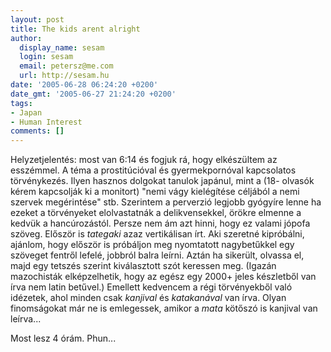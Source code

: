 ```yaml
---
layout: post
title: The kids arent alright
author:
  display_name: sesam
  login: sesam
  email: petersz@me.com
  url: http://sesam.hu
date: '2005-06-28 06:24:20 +0200'
date_gmt: '2005-06-27 21:24:20 +0200'
tags:
- Japan
- Human Interest
comments: []
---
```


Helyzetjelentés: most van 6:14 és fogjuk rá, hogy elkészültem az esszémmel. A téma a prostitúcióval és gyermekpornóval kapcsolatos törvénykezés. Ilyen hasznos dolgokat tanulok japánul, mint a (18- olvasók kérem kapcsolják ki a monitort) "nemi vágy kielégítése céljából a nemi szervek megérintése" stb. Szerintem a perverzió legjobb gyógyíre lenne ha ezeket a törvényeket elolvastatnák a delikvensekkel, örökre elmenne a kedvük a hancúrozástól. Persze nem ám azt hinni, hogy ez valami jópofa szöveg. Először is _tategaki_ azaz vertikálisan írt. Aki szeretné kipróbálni, ajánlom, hogy először is próbáljon meg nyomtatott nagybetűkkel egy szöveget fentről lefelé, jobbról balra leírni. Aztán ha sikerült, olvassa el, majd egy tetszés szerint kiválasztott szót keressen meg. (Igazán mazochisták elképzelhetik, hogy az egész egy 2000+ jeles készletből van írva nem latin betűvel.) Emellett kedvencem a régi törvényekből való idézetek, ahol minden csak _kanjival_ és _katakanával_ van írva. Olyan finomságokat már ne is emlegessek, amikor a _mata_ kötőszó is kanjival van leírva...

Most lesz 4 órám. Phun...
